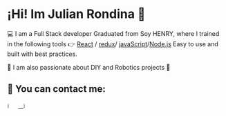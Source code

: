 # ¡Hi! Im Julian Rondina 👋

 :computer: I am a Full Stack developer Graduated from Soy HENRY, where I trained in the following tools :point_right: [React](https://es.reactjs.org/) / [redux](https://es.redux.js.org/)/ [javaScript](https://developer.mozilla.org/es/docs/Web/JavaScript)/[Node.js](https://nodejs.org/es/) Easy to use and built with best practices.
 
👀 I am also passionate about DIY and Robotics projects :mechanical_arm:



## :paperclip: You can contact me:
<span >
<a href="https://www.linkedin.com/in/julian-rondina/" ><img width="5%" src="https://github.com/WanCirone/wancirone/blob/main/logos/linkedin-icon.png"> &nbsp;
<a href="mailto:julian.rondina6@gmail.com" ><img width="5%" src="https://github.com/WanCirone/wancirone/blob/main/logos/gmail-icon%20green.png">
</span>


